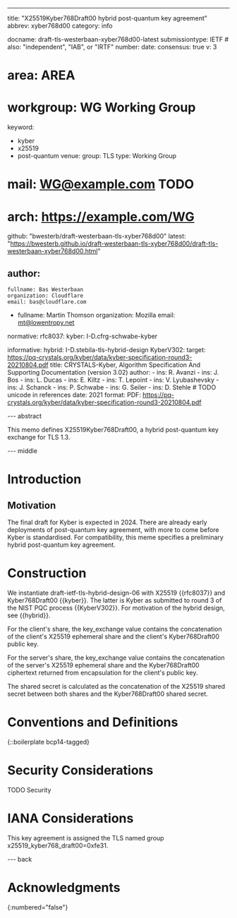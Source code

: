 ---
title: "X25519Kyber768Draft00 hybrid post-quantum key agreement"
abbrev: xyber768d00
category: info

docname: draft-tls-westerbaan-xyber768d00-latest
submissiontype: IETF  # also: "independent", "IAB", or "IRTF"
number:
date:
consensus: true
v: 3
# area: AREA
# workgroup: WG Working Group
keyword:
 - kyber
 - x25519
 - post-quantum
venue:
  group: TLS
  type: Working Group
#  mail: WG@example.com TODO
#  arch: https://example.com/WG
  github: "bwesterb/draft-westerbaan-tls-xyber768d00"
  latest: "https://bwesterb.github.io/draft-westerbaan-tls-xyber768d00/draft-tls-westerbaan-xyber768d00.html"

author:
 -
    fullname: Bas Westerbaan
    organization: Cloudflare
    email: bas@cloudflare.com
 -
    fullname: Martin Thomson
    organization: Mozilla
    email:  mt@lowentropy.net

normative:
  rfc8037:
  kyber: I-D.cfrg-schwabe-kyber


informative:
  hybrid: I-D.stebila-tls-hybrid-design
  KyberV302:
    target: https://pq-crystals.org/kyber/data/kyber-specification-round3-20210804.pdf
    title: CRYSTALS-Kyber, Algorithm Specification And Supporting Documentation (version 3.02)
    author:
      -
        ins: R. Avanzi
      -
        ins: J. Bos
      -
        ins: L. Ducas
      -
        ins: E. Kiltz
      -
        ins: T. Lepoint
      -
        ins: V. Lyubashevsky
      -
        ins: J. Schanck
      -
        ins: P. Schwabe
      -
        ins: G. Seiler
      -
        ins: D. Stehle # TODO unicode in references
    date: 2021
    format:
      PDF: https://pq-crystals.org/kyber/data/kyber-specification-round3-20210804.pdf


--- abstract

This memo defines X25519Kyber768Draft00, a hybrid post-quantum key exchange
    for TLS 1.3.


--- middle

# Introduction

## Motivation

The final draft for Kyber is expected in 2024.
There are already early deployments of post-quantum key agreement,
    with more to come before Kyber is standardised.
For compatibility, this meme specifies a preliminary hybrid
    post-quantum key agreement.

# Construction

We instantiate draft-ietf-tls-hybrid-design-06 with
    X25519 {{rfc8037}} and Kyber768Draft00 {{kyber}}.
The latter is Kyber as submitted
    to round 3 of the NIST PQC process {{KyberV302}}.
For motivation of the hybrid design, see {{hybrid}}.

For the client's share,
 the key_exchange value contains
    the concatenation of the client's X25519 ephemeral share
    and the client's Kyber768Draft00 public key.

For the server's share,
 the key_exchange value contains
    the concatenation of the server's X25519 ephemeral share
    and the Kyber768Draft00 ciphertext returned
    from encapsulation for the client's public key.

The shared secret is calculated as the concatenation of
    the X25519 shared secret between both shares
    and the Kyber768Draft00 shared secret.

# Conventions and Definitions

{::boilerplate bcp14-tagged}


# Security Considerations

TODO Security


# IANA Considerations

This key agreement is assigned
 the TLS named group x25519_kyber768_draft00=0xfe31.

--- back

# Acknowledgments
{:numbered="false"}

